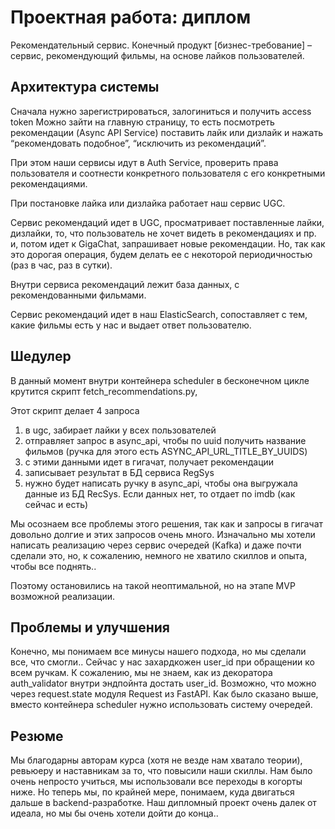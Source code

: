 # Проектная работа: диплом

Рекомендательный сервис. 
Конечный продукт [бизнес-требование] – сервис, рекомендующий фильмы, на основе лайков пользователей.

## Архитектура системы 

Сначала нужно зарегистрироваться, залогиниться и получить access token
Можно зайти на главную страницу, то есть посмотреть рекомендации (Async API Service)
поставить лайк или дизлайк и нажать “рекомендовать подобное”, “исключить из рекомендаций”. 

При этом наши сервисы идут в Auth Service, проверить права пользователя и соотнести конкретного пользователя с его конкретными рекомендациями. 

При постановке лайка или дизлайка работает наш сервис UGC. 

Сервис рекомендаций идет в UGC, просматривает поставленные лайки, дизлайки, то, что пользователь не хочет видеть в рекомендациях и пр. и, потом идет к GigaChat, запрашивает новые рекомендации. 
Но, так как это дорогая операция, будем делать ее с некоторой периодичностью (раз в час, раз в сутки). 

Внутри сервиса рекомендаций лежит база данных, с рекомендованными фильмами. 

Сервис рекомендаций идет в наш ElasticSearch, сопоставляет с тем, какие фильмы есть у нас и выдает ответ пользователю. 



## Шедулер

В данный момент внутри контейнера scheduler в бесконечном цикле крутится скрипт fetch_recommendations.py,

Этот скрипт делает 4 запроса
1. в ugc, забирает лайки у всех пользователей
2. отправляет запрос в async_api, чтобы по uuid получить название фильмов (ручка для этого есть ASYNC_API_URL_TITLE_BY_UUIDS)
3. с этими данными идет в гигачат, получает рекомендации
4. записывает результат в БД сервиса RegSys
5. нужно будет написать ручку в async_api, чтобы она выгружала данные из БД RecSys. Если данных нет, то отдает по imdb (как сейчас и есть)

Мы осознаем все проблемы этого решения, так как и запросы в гигачат довольно долгие и этих запросов очень много. 
Изначально мы хотели написать реализацию через сервис очередей (Kafka) и даже почти сделали это, но, к сожалению, немного не хватило скиллов и опыта, чтобы все поднять.. 

Поэтому остановились на такой неоптимальной, но на этапе MVP возможной реализации. 

## Проблемы и улучшения

Конечно, мы понимаем все минусы нашего подхода, но мы сделали все, что смогли.. 
Сейчас у нас захардкожен user_id при обращении ко всем ручкам. К сожалению, мы не знаем, как из декоратора auth_validator внутри эндпойнта достать user_id. Возможно, что можно через request.state модуля Request из FastAPI. 
Как было сказано выше, вместо контейнера scheduler нужно использовать систему очередей. 

## Резюме

Мы благодарны авторам курса (хотя не везде нам хватало теории), ревьюеру и наставникам за то, что повысили наши скиллы. Нам было очень непросто учиться, мы использовали все переходы в когорты ниже. Но теперь мы, по крайней мере, понимаем, куда двигаться дальше в backend-разработке. Наш дипломный проект очень далек от идеала, но мы бы очень хотели дойти до конца..
